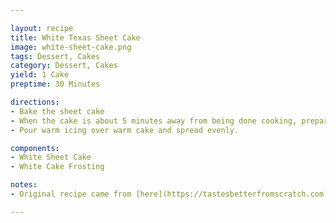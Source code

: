 ```yaml
---

layout: recipe
title: White Texas Sheet Cake
image: white-sheet-cake.png
tags: Dessert, Cakes
category: Dessert, Cakes
yield: 1 Cake
preptime: 30 Minutes

directions:
- Bake the sheet cake
- When the cake is about 5 minutes away from being done cooking, prepare the frosting.
- Pour warm icing over warm cake and spread evenly. 

components:
- White Sheet Cake
- White Cake Frosting

notes:
- Original recipe came from [here](https://tastesbetterfromscratch.com)

---
```

